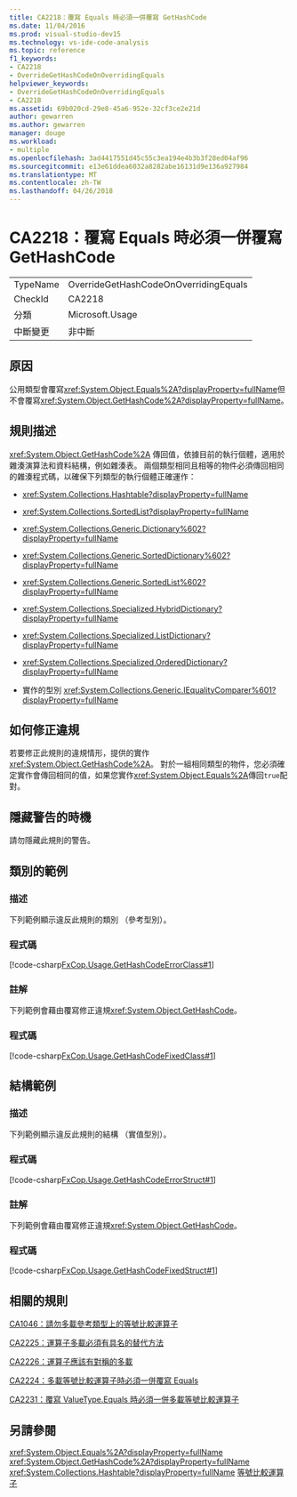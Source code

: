 ```yaml
---
title: CA2218：覆寫 Equals 時必須一併覆寫 GetHashCode
ms.date: 11/04/2016
ms.prod: visual-studio-dev15
ms.technology: vs-ide-code-analysis
ms.topic: reference
f1_keywords:
- CA2218
- OverrideGetHashCodeOnOverridingEquals
helpviewer_keywords:
- OverrideGetHashCodeOnOverridingEquals
- CA2218
ms.assetid: 69b020cd-29e8-45a6-952e-32cf3ce2e21d
author: gewarren
ms.author: gewarren
manager: douge
ms.workload:
- multiple
ms.openlocfilehash: 3ad4417551d45c55c3ea194e4b3b3f28ed04af96
ms.sourcegitcommit: e13e61ddea6032a8282abe16131d9e136a927984
ms.translationtype: MT
ms.contentlocale: zh-TW
ms.lasthandoff: 04/26/2018
---
```

# <a name="ca2218-override-gethashcode-on-overriding-equals"></a>CA2218：覆寫 Equals 時必須一併覆寫 GetHashCode
|||
|-|-|
|TypeName|OverrideGetHashCodeOnOverridingEquals|
|CheckId|CA2218|
|分類|Microsoft.Usage|
|中斷變更|非中斷|

## <a name="cause"></a>原因
 公用類型會覆寫<xref:System.Object.Equals%2A?displayProperty=fullName>但不會覆寫<xref:System.Object.GetHashCode%2A?displayProperty=fullName>。

## <a name="rule-description"></a>規則描述
 <xref:System.Object.GetHashCode%2A> 傳回值，依據目前的執行個體，適用於雜湊演算法和資料結構，例如雜湊表。 兩個類型相同且相等的物件必須傳回相同的雜湊程式碼，以確保下列類型的執行個體正確運作：

-   <xref:System.Collections.Hashtable?displayProperty=fullName>

-   <xref:System.Collections.SortedList?displayProperty=fullName>

-   <xref:System.Collections.Generic.Dictionary%602?displayProperty=fullName>

-   <xref:System.Collections.Generic.SortedDictionary%602?displayProperty=fullName>

-   <xref:System.Collections.Generic.SortedList%602?displayProperty=fullName>

-   <xref:System.Collections.Specialized.HybridDictionary?displayProperty=fullName>

-   <xref:System.Collections.Specialized.ListDictionary?displayProperty=fullName>

-   <xref:System.Collections.Specialized.OrderedDictionary?displayProperty=fullName>

-   實作的型別 <xref:System.Collections.Generic.IEqualityComparer%601?displayProperty=fullName>

## <a name="how-to-fix-violations"></a>如何修正違規
 若要修正此規則的違規情形，提供的實作<xref:System.Object.GetHashCode%2A>。 對於一組相同類型的物件，您必須確定實作會傳回相同的值，如果您實作<xref:System.Object.Equals%2A>傳回`true`配對。

## <a name="when-to-suppress-warnings"></a>隱藏警告的時機
 請勿隱藏此規則的警告。

## <a name="class-example"></a>類別的範例

### <a name="description"></a>描述
 下列範例顯示違反此規則的類別 （參考型別）。

### <a name="code"></a>程式碼
 [!code-csharp[FxCop.Usage.GetHashCodeErrorClass#1](../code-quality/codesnippet/CSharp/ca2218-override-gethashcode-on-overriding-equals_1.cs)]

### <a name="comments"></a>註解
 下列範例會藉由覆寫修正違規<xref:System.Object.GetHashCode>。

### <a name="code"></a>程式碼
 [!code-csharp[FxCop.Usage.GetHashCodeFixedClass#1](../code-quality/codesnippet/CSharp/ca2218-override-gethashcode-on-overriding-equals_2.cs)]

## <a name="structure-example"></a>結構範例

### <a name="description"></a>描述
 下列範例顯示違反此規則的結構 （實值型別）。

### <a name="code"></a>程式碼
 [!code-csharp[FxCop.Usage.GetHashCodeErrorStruct#1](../code-quality/codesnippet/CSharp/ca2218-override-gethashcode-on-overriding-equals_3.cs)]

### <a name="comments"></a>註解
 下列範例會藉由覆寫修正違規<xref:System.Object.GetHashCode>。

### <a name="code"></a>程式碼
 [!code-csharp[FxCop.Usage.GetHashCodeFixedStruct#1](../code-quality/codesnippet/CSharp/ca2218-override-gethashcode-on-overriding-equals_4.cs)]

## <a name="related-rules"></a>相關的規則
 [CA1046：請勿多載參考類型上的等號比較運算子](../code-quality/ca1046-do-not-overload-operator-equals-on-reference-types.md)

 [CA2225：運算子多載必須有具名的替代方法](../code-quality/ca2225-operator-overloads-have-named-alternates.md)

 [CA2226：運算子應該有對稱的多載](../code-quality/ca2226-operators-should-have-symmetrical-overloads.md)

 [CA2224：多載等號比較運算子時必須一併覆寫 Equals](../code-quality/ca2224-override-equals-on-overloading-operator-equals.md)

 [CA2231：覆寫 ValueType.Equals 時必須一併多載等號比較運算子](../code-quality/ca2231-overload-operator-equals-on-overriding-valuetype-equals.md)

## <a name="see-also"></a>另請參閱
 <xref:System.Object.Equals%2A?displayProperty=fullName> <xref:System.Object.GetHashCode%2A?displayProperty=fullName> <xref:System.Collections.Hashtable?displayProperty=fullName> [等號比較運算子](/dotnet/standard/design-guidelines/equality-operators)